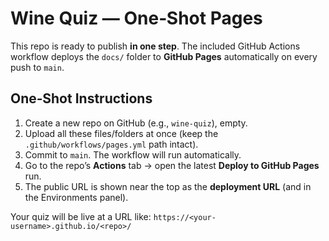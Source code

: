 # Wine Quiz — One‑Shot Pages

This repo is ready to publish **in one step**. The included GitHub Actions workflow deploys the `docs/` folder to **GitHub Pages** automatically on every push to `main`.

## One‑Shot Instructions
1. Create a new repo on GitHub (e.g., `wine-quiz`), empty.
2. Upload all these files/folders at once (keep the `.github/workflows/pages.yml` path intact).
3. Commit to `main`. The workflow will run automatically.
4. Go to the repo’s **Actions** tab → open the latest **Deploy to GitHub Pages** run.
5. The public URL is shown near the top as the **deployment URL** (and in the Environments panel).

Your quiz will be live at a URL like: `https://<your-username>.github.io/<repo>/`

